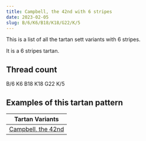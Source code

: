 ```yaml
---
title: Campbell, the 42nd with 6 stripes
date: 2023-02-05
slug: B/6/K6/B18/K18/G22/K/5
---
```

This is a list of all the tartan sett variants with 6 stripes.

It is a 6 stripes tartan.


## Thread count
B/6 K6 B18 K18 G22 K/5

## Examples of this tartan pattern

| Tartan Variants |
|---------------|
| [Campbell, the 42nd](/variants/b/6/k6/b18/k18/g22/k/5-b304080-g008000-k000000)||
